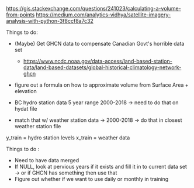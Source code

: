 https://gis.stackexchange.com/questions/241023/calculating-a-volume-from-points
https://medium.com/analytics-vidhya/satellite-imagery-analysis-with-python-3f8ccf8a7c32

Things to do: 
- (Maybe) Get GHCN data to compensate Canadian Govt's horrible data set 
    - https://www.ncdc.noaa.gov/data-access/land-based-station-data/land-based-datasets/global-historical-climatology-network-ghcn


- figure out a formula on how to approximate volume from Surface Area + elevation 


- BC hydro station data 5 year range 2000-2018 -> need to do that on hydat file 
- match that w/ weather station data -> 2000-2018 -> do that in closest weather station file


y_train = hydro station levels
x_train = weather data 


Things to do : 
- Need to have data merged 
- If NULL, look at pervious years if it exists and fill it in to current data set -> or if GHCN has something then use that 
- Figure out whether if we want to use daily or monthly in training 
